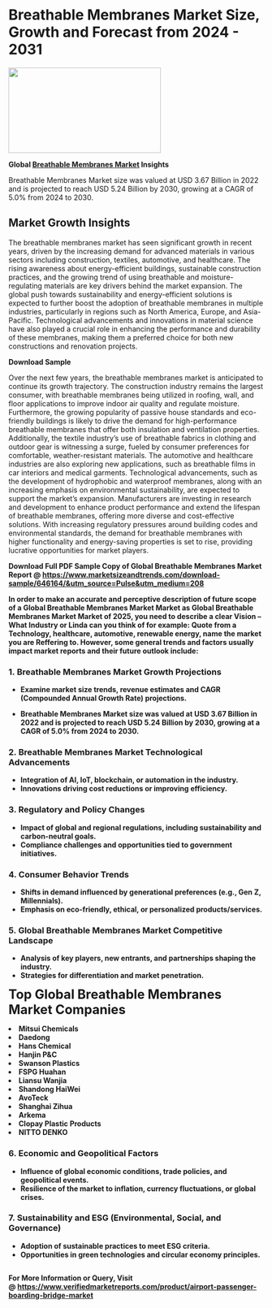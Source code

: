 <H1>Breathable Membranes Market Size, Growth and Forecast from 2024 - 2031</H1><img class="aligncenter size-medium wp-image-584254" src="https://thirdeyenews.in/wp-content/uploads/2024/09/Global-Market-Research-300x168.jpeg" alt="" width="300" height="168" /><p><strong>Global&nbsp;<a href="https://www.marketsizeandtrends.com/download-sample/646164/&amp;utm_source=Pulse&amp;utm_medium=208">Breathable Membranes Market</a> Insights</strong></p><p>Breathable Membranes Market size was valued at USD 3.67 Billion in 2022 and is projected to reach USD 5.24 Billion by 2030, growing at a CAGR of 5.0% from 2024 to 2030.</p><p><h2>Market Growth Insights</h2> <p>The breathable membranes market has seen significant growth in recent years, driven by the increasing demand for advanced materials in various sectors including construction, textiles, automotive, and healthcare. The rising awareness about energy-efficient buildings, sustainable construction practices, and the growing trend of using breathable and moisture-regulating materials are key drivers behind the market expansion. The global push towards sustainability and energy-efficient solutions is expected to further boost the adoption of breathable membranes in multiple industries, particularly in regions such as North America, Europe, and Asia-Pacific. Technological advancements and innovations in material science have also played a crucial role in enhancing the performance and durability of these membranes, making them a preferred choice for both new constructions and renovation projects.</p> <p><strong>Download Sample</strong></p> <p>Over the next few years, the breathable membranes market is anticipated to continue its growth trajectory. The construction industry remains the largest consumer, with breathable membranes being utilized in roofing, wall, and floor applications to improve indoor air quality and regulate moisture. Furthermore, the growing popularity of passive house standards and eco-friendly buildings is likely to drive the demand for high-performance breathable membranes that offer both insulation and ventilation properties. Additionally, the textile industry’s use of breathable fabrics in clothing and outdoor gear is witnessing a surge, fueled by consumer preferences for comfortable, weather-resistant materials. The automotive and healthcare industries are also exploring new applications, such as breathable films in car interiors and medical garments. Technological advancements, such as the development of hydrophobic and waterproof membranes, along with an increasing emphasis on environmental sustainability, are expected to support the market’s expansion. Manufacturers are investing in research and development to enhance product performance and extend the lifespan of breathable membranes, offering more diverse and cost-effective solutions. With increasing regulatory pressures around building codes and environmental standards, the demand for breathable membranes with higher functionality and energy-saving properties is set to rise, providing lucrative opportunities for market players. <p><strong></p><p><span class=""><strong>Download Full PDF Sample Copy of Global Breathable Membranes Market Report</strong> @ <a href="https://www.marketsizeandtrends.com/download-sample/646164/&amp;utm_source=Pulse&amp;utm_medium=208" target="_blank">https://www.marketsizeandtrends.com/download-sample/646164/&amp;utm_source=Pulse&amp;utm_medium=208</a></span></p><p>In order to make an accurate and perceptive description of future scope of a Global&nbsp;Breathable Membranes Market Market as Global&nbsp;Breathable Membranes Market Market of 2025, you need to describe a clear Vision &ndash; What Industry or Linda can you think of for example: Quote from a Technology, healthcare, automotive, renewable energy, name the market you are Reffering to. However, some general trends and factors usually impact market reports and their future outlook include:</p><h3>1.&nbsp;<strong>Breathable Membranes Market Growth Projections</strong></h3><ul><li>Examine market size trends, revenue estimates and CAGR (Compounded Annual Growth Rate) projections.</li><li><p>Breathable Membranes Market size was valued at USD 3.67 Billion in 2022 and is projected to reach USD 5.24 Billion by 2030, growing at a CAGR of 5.0% from 2024 to 2030.</p></li></ul><h3>2.&nbsp;<strong>Breathable Membranes Market Technological Advancements</strong></h3><ul><li>Integration of AI, IoT, blockchain, or automation in the industry.</li><li>Innovations driving cost reductions or improving efficiency.</li></ul><h3>3.&nbsp;<strong>Regulatory and Policy Changes</strong></h3><ul><li>Impact of global and regional regulations, including sustainability and carbon-neutral goals.</li><li>Compliance challenges and opportunities tied to government initiatives.</li></ul><h3>4.&nbsp;<strong>Consumer Behavior Trends</strong></h3><ul><li>Shifts in demand influenced by generational preferences (e.g., Gen Z, Millennials).</li><li>Emphasis on eco-friendly, ethical, or personalized products/services.</li></ul><h3>5.&nbsp;<strong>Global Breathable Membranes Market Competitive Landscape</strong></h3><ul><li>Analysis of key players, new entrants, and partnerships shaping the industry.</li><li>Strategies for differentiation and market penetration.</li></ul><p data-pm-slice="1 1 []"><span style="color: inherit; font-family: inherit; font-size: 25px;">Top Global Breathable Membranes Market Companies</span></p><div class="" data-test-id=""><p><li>Mitsui Chemicals</li><li> Daedong</li><li> Hans Chemical</li><li> Hanjin P&C</li><li> Swanson Plastics</li><li> FSPG Huahan</li><li> Liansu Wanjia</li><li> Shandong HaiWei</li><li> AvoTeck</li><li> Shanghai Zihua</li><li> Arkema</li><li> Clopay Plastic Products</li><li> NITTO DENKO</li></p></div><h3>6.&nbsp;<strong>Economic and Geopolitical Factors</strong></h3><ul><li>Influence of global economic conditions, trade policies, and geopolitical events.</li><li>Resilience of the market to inflation, currency fluctuations, or global crises.</li></ul><h3>7.&nbsp;<strong>Sustainability and ESG (Environmental, Social, and Governance)</strong></h3><ul><li>Adoption of sustainable practices to meet ESG criteria.</li><li>Opportunities in green technologies and circular economy principles.</li></ul><h2><strong style="font-size: 14px;">For More Information or Query, Visit @&nbsp;</strong><a style="background-color: #ffffff; font-size: 14px;" href="https://www.marketsizeandtrends.com/report/breathable-membranes-market/" target="_blank">https://www.verifiedmarketreports.com/product/airport-passenger-boarding-bridge-market</a></h2>
